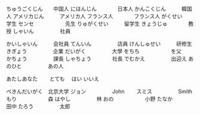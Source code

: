 ﻿ちゅうごくじん　　中国人
にほんじん　　　　日本人
かんこくじん　　　韓国人
アメリカじん　　　アメリカ人
フランス人　　　　フランス人
がくせい　　　　　学生
センセ　　　　　　先生
りゅがくせい　　　留学生
きょうじゅ　　　　教授
しゃいん　　　　　社員


かいしゃいん　　　会社員
てんいん　　　　　店員
けんしゅせい　　　研修生　　
きぎょう　　　　　企業
だいがく　　　　　大學
をちち　　　　　　を父　　　　　　
かちょう　　　　　課長
しゃちょう　　　　社長
でむかえ　　　　　出迎え
あのひと　　　　　あの人




あたしあなた　　
とても　
はい
いいえ



ぺきんだいがく　北京大学
ジョン　　　　　John　　
スミス　　　　　Smith
もり　　　　　　森
はやし　　　　　林
おの　　　　　　小野
たなか　　　　　田中
たろう　　　　　太郎





